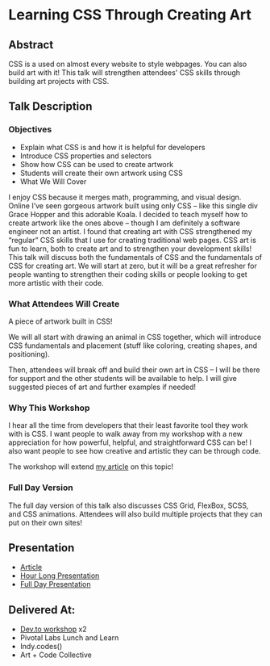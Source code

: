 # Learning CSS Through Creating Art

## Abstract
CSS is a used on almost every website to style webpages. You can also build art with it! This talk will strengthen attendees' CSS skills through building art projects with CSS. 

## Talk Description

### Objectives
* Explain what CSS is and how it is helpful for developers
* Introduce CSS properties and selectors
* Show how CSS can be used to create artwork
* Students will create their own artwork using CSS
* What We Will Cover

I enjoy CSS because it merges math, programming, and visual design. Online I’ve seen gorgeous artwork built using only CSS – like this single div Grace Hopper and this adorable Koala. I decided to teach myself how to create artwork like the ones above – though I am definitely a software engineer not an artist. I found that creating art with CSS strengthened my “regular” CSS skills that I use for creating traditional web pages. CSS art is fun to learn, both to create art and to strengthen your development skills! This talk will discuss both the fundamentals of CSS and the fundamentals of CSS for creating art. We will start at zero, but it will be a great refresher for people wanting to strengthen their coding skills or people looking to get more artistic with their code.

### What Attendees Will Create
A piece of artwork built in CSS!

We will all start with drawing an animal in CSS together, which will introduce CSS fundamentals and placement (stuff like coloring, creating shapes, and positioning).

Then, attendees will break off and build their own art in CSS – I will be there for support and the other students will be available to help. I will give suggested pieces of art and further examples if needed!

### Why This Workshop

I hear all the time from developers that their least favorite tool they work with is CSS. I want people to walk away from my workshop with a new appreciation for how powerful, helpful, and straightforward CSS can be! I also want people to see how creative and artistic they can be through code.

The workshop will extend [my article](https://dev.to/aspittel/learning-css-through-creating-art-9i7) on this topic!


### Full Day Version

The full day version of this talk also discusses CSS Grid, FlexBox, SCSS, and CSS animations. Attendees will also build multiple projects that they can put on their own sites!

## Presentation

* [Article](https://dev.to/aspittel/learning-css-through-creating-art-9i7)
* [Hour Long Presentation](https://www.alispit.tel/css-art-presentation/#/intro)
* [Full Day Presentation](https://www.alispit.tel/css-art-fullday-presentation/#/intro)

## Delivered At: 

* [Dev.to workshop](https://dev.to/aspittel/learning-css-through-creating-art-54c0) x2
* Pivotal Labs Lunch and Learn
* Indy.codes()
* Art + Code Collective
